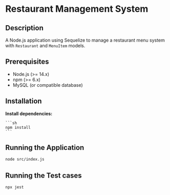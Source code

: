 # Restaurant Management System

## Description

A Node.js application using Sequelize to manage a restaurant menu system with `Restaurant` and `MenuItem` models.

## Prerequisites

- Node.js (>= 14.x)
- npm (>= 6.x)
- MySQL (or compatible database)

## Installation

**Install dependencies:**

    ```sh
    npm install
    ```
    
## Running the Application

```sh
node src/index.js
```


## Running the Test cases

```sh
npx jest
```
